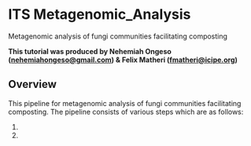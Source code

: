 # ITS Metagenomic_Analysis
Metagenomic analysis of fungi communities facilitating composting

**This tutorial was produced by Nehemiah Ongeso (nehemiahongeso@gmail.com) & Felix Matheri (fmatheri@icipe.org)**

## Overview

This pipeline for metagenomic analysis of fungi communities facilitating composting. The pipeline consists of various steps which are as follows:

1.
2. 



